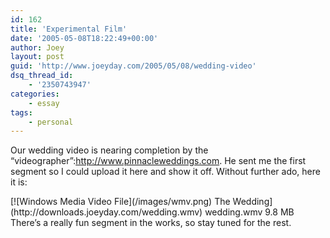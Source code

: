```yaml
---
id: 162
title: 'Experimental Film'
date: '2005-05-08T18:22:49+00:00'
author: Joey
layout: post
guid: 'http://www.joeyday.com/2005/05/08/wedding-video'
dsq_thread_id:
    - '2350743947'
categories:
    - essay
tags:
    - personal
---
```


Our wedding video is nearing completion by the “videographer”:http://www.pinnacleweddings.com. He sent me the first segment so I could upload it here and show it off. Without further ado, here it is:

<div class="filetile">[![Windows Media Video File](/images/wmv.png) The Wedding](http://downloads.joeyday.com/wedding.wmv)  
wedding.wmv  
9.8 MB</div>There’s a really fun segment in the works, so stay tuned for the rest.
